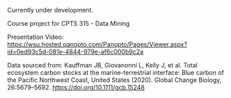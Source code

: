 Currently under development. 

Course project for CPTS 315 - Data Mining

Presentation Video: https://wsu.hosted.panopto.com/Panopto/Pages/Viewer.aspx?id=0ed93c5d-081e-4844-979e-af6c000b9c2a


Data sourced from: Kauffman JB, Giovanonni L, Kelly J, et al. Total ecosystem carbon stocks at the marine-terrestrial interface: Blue carbon of the Pacific Northwest Coast, United States (2020). Global Change Biology, 26:5679–5692. https://doi.org/10.1111/gcb.15248
